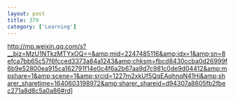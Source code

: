 ```yaml
---
layout: post
title: 379
category: ['Learning']
---
```


http://mp.weixin.qq.com/s?__biz=MzU1NTkzMTYxOQ==&amp;mid=2247485116&amp;idx=1&amp;sn=8efca7bb65c57f6fcced3373a84a1243&amp;chksm=fbcd8430ccba0d26999f6b9e52800ea915ca162791f14e0c4f6a2b67aa9d7c981c0de9d04412&amp;mpshare=1&amp;scene=1&amp;srcid=1227m2xkUf5QqEAqhnqN41Hi&amp;sharer_sharetime=1640603198972&amp;sharer_shareid=d94307a8605fb2fbec271a8d8c5a0a86#rd]


